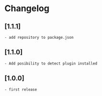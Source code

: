 # Changelog

## [1.1.1]
    - add repository to package.json
    
## [1.1.0]
    - Add posibility to detect plugin installed
    
## [1.0.0]
    - first release